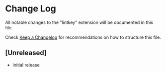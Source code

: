 # Change Log

All notable changes to the "lintkey" extension will be documented in this file.

Check [Keep a Changelog](http://keepachangelog.com/) for recommendations on how to structure this file.

## [Unreleased]

- Initial release